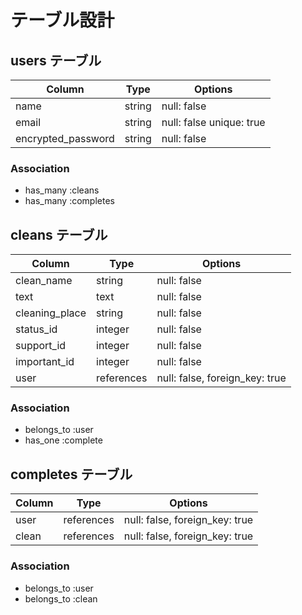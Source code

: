 # テーブル設計

## users テーブル

| Column             | Type   | Options                   |
| ------------------ | ------ | ------------------------- |
| name               | string | null: false               |
| email              | string | null: false  unique: true |
| encrypted_password | string | null: false               |

### Association

- has_many :cleans
- has_many :completes

## cleans テーブル

| Column             | Type         | Options                        |
| ------------------ | ------------ | ------------------------------ |
| clean_name         | string       | null: false                    |
| text               | text         | null: false                    |
| cleaning_place     | string       | null: false                    |
| status_id          | integer      | null: false                    |
| support_id         | integer      | null: false                    |
| important_id       | integer      | null: false                    |
| user               | references   | null: false, foreign_key: true |

### Association

- belongs_to :user
- has_one :complete

## completes テーブル

| Column       | Type       | Options                        |
| ------------ | ---------- | ------------------------------ |
| user         | references | null: false, foreign_key: true |
| clean        | references | null: false, foreign_key: true |

### Association

- belongs_to :user
- belongs_to :clean
